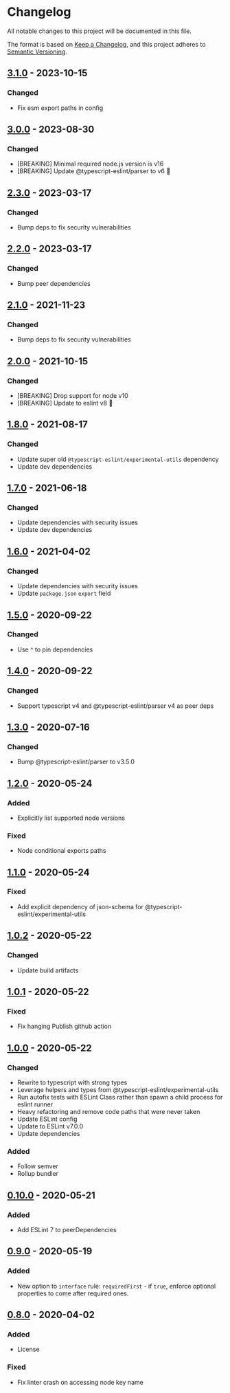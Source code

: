 # Changelog

All notable changes to this project will be documented in this file.

The format is based on [Keep a Changelog](https://keepachangelog.com/en/1.0.0/),
and this project adheres to [Semantic Versioning](https://semver.org/spec/v2.0.0.html).

## [3.1.0] - 2023-10-15

### Changed

- Fix esm export paths in config

## [3.0.0] - 2023-08-30

### Changed

- [BREAKING] Minimal required node.js version is v16
- [BREAKING] Update @typescript-eslint/parser to v6 🎉

## [2.3.0] - 2023-03-17

### Changed

- Bump deps to fix security vulnerabilities

## [2.2.0] - 2023-03-17

### Changed

- Bump peer dependencies

## [2.1.0] - 2021-11-23

### Changed

- Bump deps to fix security vulnerabilities

## [2.0.0] - 2021-10-15

### Changed

- [BREAKING] Drop support for node v10
- [BREAKING] Update to eslint v8 🎉

## [1.8.0] - 2021-08-17

### Changed

- Update super old `@typescript-eslint/experimental-utils` dependency
- Update dev dependencies

## [1.7.0] - 2021-06-18

### Changed

- Update dependencies with security issues
- Update dev dependencies

## [1.6.0] - 2021-04-02

### Changed

- Update dependencies with security issues
- Update `package.json` `export` field

## [1.5.0] - 2020-09-22

### Changed

- Use `^` to pin dependencies

## [1.4.0] - 2020-09-22

### Changed

- Support typescript v4 and @typescript-eslint/parser v4 as peer deps

## [1.3.0] - 2020-07-16

### Changed

- Bump @typescript-eslint/parser to v3.5.0

## [1.2.0] - 2020-05-24

### Added

- Explicitly list supported node versions

### Fixed

- Node conditional exports paths

## [1.1.0] - 2020-05-24

### Fixed

- Add explicit dependency of json-schema for @typescript-eslint/experimental-utils

## [1.0.2] - 2020-05-22

### Changed

- Update build artifacts

## [1.0.1] - 2020-05-22

### Fixed

- Fix hanging Publish github action

## [1.0.0] - 2020-05-22

### Changed

- Rewrite to typescript with strong types
- Leverage helpers and types from @typescript-eslint/experimental-utils
- Run autofix tests with ESLint Class rather than spawn a child process for eslint runner
- Heavy refactoring and remove code paths that were never taken
- Update ESLint config
- Update to ESLint v7.0.0
- Update dependencies

### Added

- Follow semver
- Rollup bundler

## [0.10.0] - 2020-05-21

### Added

- Add ESLint 7 to peerDependencies

## [0.9.0] - 2020-05-19

### Added

- New option to `interface` rule: `requiredFirst` - if `true`, enforce optional properties to come after required ones.

## [0.8.0] - 2020-04-02

### Added

- License

### Fixed

- Fix linter crash on accessing node key name

[3.1.0]: https://github.com/infctr/eslint-plugin-typescript-sort-keys/compare/v3.0.0...v3.1.0
[3.0.0]: https://github.com/infctr/eslint-plugin-typescript-sort-keys/compare/v2.3.0...v3.0.0
[2.3.0]: https://github.com/infctr/eslint-plugin-typescript-sort-keys/compare/v2.2.0...v2.3.0
[2.2.0]: https://github.com/infctr/eslint-plugin-typescript-sort-keys/compare/v2.1.0...v2.2.0
[2.1.0]: https://github.com/infctr/eslint-plugin-typescript-sort-keys/compare/v2.0.0...v2.1.0
[2.0.0]: https://github.com/infctr/eslint-plugin-typescript-sort-keys/compare/v1.8.0...v2.0.0
[1.8.0]: https://github.com/infctr/eslint-plugin-typescript-sort-keys/compare/v1.7.0...v1.8.0
[1.7.0]: https://github.com/infctr/eslint-plugin-typescript-sort-keys/compare/v1.6.0...v1.7.0
[1.6.0]: https://github.com/infctr/eslint-plugin-typescript-sort-keys/compare/v1.5.0...v1.6.0
[1.5.0]: https://github.com/infctr/eslint-plugin-typescript-sort-keys/compare/v1.4.0...v1.5.0
[1.4.0]: https://github.com/infctr/eslint-plugin-typescript-sort-keys/compare/v1.3.0...v1.4.0
[1.3.0]: https://github.com/infctr/eslint-plugin-typescript-sort-keys/compare/v1.2.0...v1.3.0
[1.2.0]: https://github.com/infctr/eslint-plugin-typescript-sort-keys/compare/v1.1.0...v1.2.0
[1.1.0]: https://github.com/infctr/eslint-plugin-typescript-sort-keys/compare/v1.0.2...v1.1.0
[1.0.2]: https://github.com/infctr/eslint-plugin-typescript-sort-keys/compare/v1.0.1...v1.0.2
[1.0.1]: https://github.com/infctr/eslint-plugin-typescript-sort-keys/compare/v1.0.0...v1.0.1
[1.0.0]: https://github.com/infctr/eslint-plugin-typescript-sort-keys/compare/v0.10.0...v1.0.0
[0.10.0]: https://github.com/infctr/eslint-plugin-typescript-sort-keys/compare/v0.9.0...v0.10.0
[0.9.0]: https://github.com/infctr/eslint-plugin-typescript-sort-keys/compare/v0.8.0...v0.9.0
[0.8.0]: https://github.com/infctr/eslint-plugin-typescript-sort-keys/compare/v0.7.0...v0.8.0
